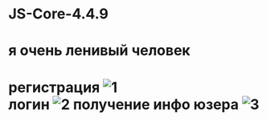 # JS-Core-4.4.9

<h1>я очень ленивый человек<h1>

регистрация
![1](https://github.com/xBlood37/JS-Core-4.4.9/assets/108807631/a202e94b-e1ab-4cdb-b36c-f4d7a64c386c)<br />
логин
![2](https://github.com/xBlood37/JS-Core-4.4.9/assets/108807631/8e1c6934-004d-49c8-9e15-0e0baf709912)
получение инфо юзера
![3](https://github.com/xBlood37/JS-Core-4.4.9/assets/108807631/d0d9ef0a-51dd-47e3-877f-df5fce1c3606)

